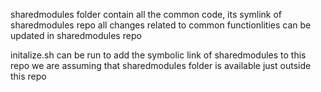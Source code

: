 sharedmodules folder contain all the common code, its symlink of sharedmodules repo
all changes related to common functionlities can be updated in sharedmodules repo




initalize.sh can be run to add the symbolic link of sharedmodules to this repo
we are assuming that sharedmodules folder is available just outside this repo
